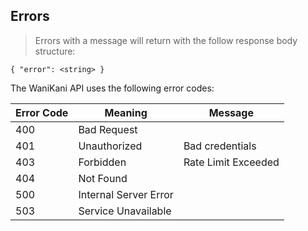 ## Errors

> Errors with a message will return with the follow response body structure:

```
{ "error": <string> }
```

The WaniKani API uses the following error codes:

Error Code | Meaning | Message
---------- | ------- | -------
400 | Bad Request |
401 | Unauthorized | Bad credentials
403 | Forbidden | Rate Limit Exceeded
404 | Not Found |
500 | Internal Server Error |
503 | Service Unavailable |
